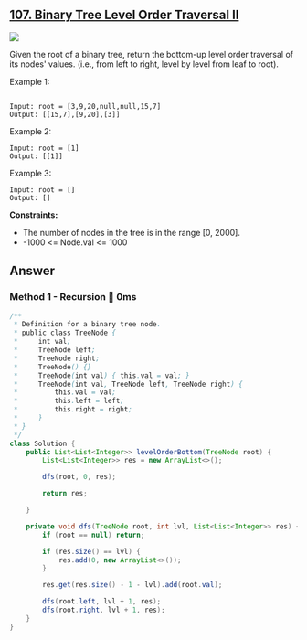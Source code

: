 ## [107. Binary Tree Level Order Traversal II](https://leetcode.com/problems/binary-tree-level-order-traversal-ii/)

![](https://github.com/weltond/DataStructure/blob/master/medium.PNG)

Given the root of a binary tree, return the bottom-up level order traversal of its nodes' values. (i.e., from left to right, level by level from leaf to root).

 

Example 1:
```

Input: root = [3,9,20,null,null,15,7]
Output: [[15,7],[9,20],[3]]
```
Example 2:
```
Input: root = [1]
Output: [[1]]
```
Example 3:
```
Input: root = []
Output: []
```

**Constraints:**
- The number of nodes in the tree is in the range [0, 2000].
- -1000 <= Node.val <= 1000

## Answer
### Method 1 - Recursion 🚀 0ms
```java
/**
 * Definition for a binary tree node.
 * public class TreeNode {
 *     int val;
 *     TreeNode left;
 *     TreeNode right;
 *     TreeNode() {}
 *     TreeNode(int val) { this.val = val; }
 *     TreeNode(int val, TreeNode left, TreeNode right) {
 *         this.val = val;
 *         this.left = left;
 *         this.right = right;
 *     }
 * }
 */
class Solution {
    public List<List<Integer>> levelOrderBottom(TreeNode root) {
        List<List<Integer>> res = new ArrayList<>();

        dfs(root, 0, res);

        return res;

    }

    private void dfs(TreeNode root, int lvl, List<List<Integer>> res) {
        if (root == null) return;

        if (res.size() == lvl) {
            res.add(0, new ArrayList<>());
        }

        res.get(res.size() - 1 - lvl).add(root.val);

        dfs(root.left, lvl + 1, res);
        dfs(root.right, lvl + 1, res);
    }
}
```
